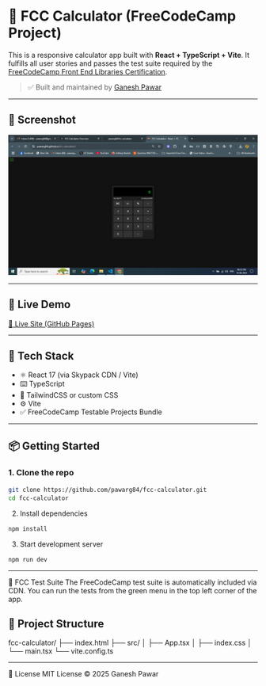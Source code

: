 # 🧮 FCC Calculator (FreeCodeCamp Project)

This is a responsive calculator app built with **React + TypeScript + Vite**. It fulfills all user stories and passes the test suite required by the [FreeCodeCamp Front End Libraries Certification](https://www.freecodecamp.org/learn/front-end-development-libraries/front-end-development-libraries-projects/build-a-javascript-calculator).

> ✅ Built and maintained by [Ganesh Pawar](https://github.com/pawarg84)

---

## 📸 Screenshot

![FCC Calculator Screenshot](./fcc-calculator.JPG)

---

## 🚀 Live Demo

[🔗 Live Site (GitHub Pages)](https://pawarg84.github.io/fcc-calculator/) 

---

## 🧰 Tech Stack

- ⚛️ React 17 (via Skypack CDN / Vite)
- ⌨️ TypeScript
- 💨 TailwindCSS or custom CSS
- ⚙️ Vite
- ✅ FreeCodeCamp Testable Projects Bundle

---

## 📦 Getting Started

### 1. Clone the repo

```bash
git clone https://github.com/pawarg84/fcc-calculator.git
cd fcc-calculator
```

2. Install dependencies
```bash
npm install
```

3. Start development server
```bash
npm run dev
```
---

🧪 FCC Test Suite
The FreeCodeCamp test suite is automatically included via CDN.
You can run the tests from the green menu in the top left corner of the app.

## 📁 Project Structure

fcc-calculator/
├── index.html
├── src/
│   ├── App.tsx
│   ├── index.css
│   └── main.tsx
└── vite.config.ts

---

📜 License
MIT License © 2025 Ganesh Pawar


